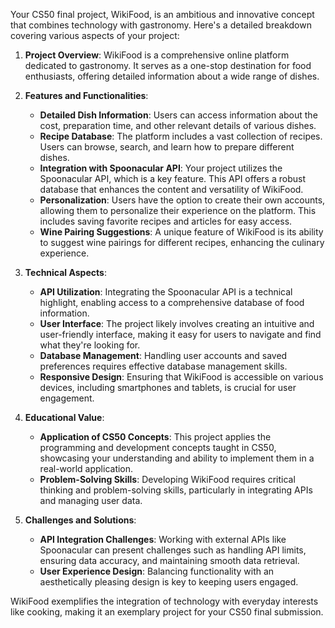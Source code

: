 Your CS50 final project, WikiFood, is an ambitious and innovative concept that combines technology with gastronomy. Here's a detailed breakdown covering various aspects of your project:

1. **Project Overview**: WikiFood is a comprehensive online platform dedicated to gastronomy. It serves as a one-stop destination for food enthusiasts, offering detailed information about a wide range of dishes.

2. **Features and Functionalities**:
   - **Detailed Dish Information**: Users can access information about the cost, preparation time, and other relevant details of various dishes.
   - **Recipe Database**: The platform includes a vast collection of recipes. Users can browse, search, and learn how to prepare different dishes.
   - **Integration with Spoonacular API**: Your project utilizes the Spoonacular API, which is a key feature. This API offers a robust database that enhances the content and versatility of WikiFood.
   - **Personalization**: Users have the option to create their own accounts, allowing them to personalize their experience on the platform. This includes saving favorite recipes and articles for easy access.
   - **Wine Pairing Suggestions**: A unique feature of WikiFood is its ability to suggest wine pairings for different recipes, enhancing the culinary experience.

3. **Technical Aspects**:
   - **API Utilization**: Integrating the Spoonacular API is a technical highlight, enabling access to a comprehensive database of food information.
   - **User Interface**: The project likely involves creating an intuitive and user-friendly interface, making it easy for users to navigate and find what they're looking for.
   - **Database Management**: Handling user accounts and saved preferences requires effective database management skills.
   - **Responsive Design**: Ensuring that WikiFood is accessible on various devices, including smartphones and tablets, is crucial for user engagement.

4. **Educational Value**:
   - **Application of CS50 Concepts**: This project applies the programming and development concepts taught in CS50, showcasing your understanding and ability to implement them in a real-world application.
   - **Problem-Solving Skills**: Developing WikiFood requires critical thinking and problem-solving skills, particularly in integrating APIs and managing user data.

5. **Challenges and Solutions**:
   - **API Integration Challenges**: Working with external APIs like Spoonacular can present challenges such as handling API limits, ensuring data accuracy, and maintaining smooth data retrieval.
   - **User Experience Design**: Balancing functionality with an aesthetically pleasing design is key to keeping users engaged.


WikiFood exemplifies the integration of technology with everyday interests like cooking, making it an exemplary project for your CS50 final submission.
